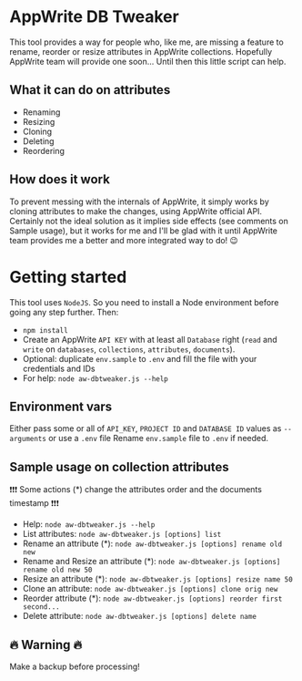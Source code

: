 # AppWrite DB Tweaker

This tool provides a way for people who, like me, are missing a feature to rename, reorder or resize attributes in AppWrite collections.
Hopefully AppWrite team will provide one soon... Until then this little script can help.

## What it can do on attributes

-  Renaming
-  Resizing
-  Cloning
-  Deleting
-  Reordering

## How does it work

To prevent messing with the internals of AppWrite, it simply works by cloning attributes to make the changes, using AppWrite official API.
Certainly not the ideal solution as it implies side effects (see comments on Sample usage), but it works for me and I'll be glad with it until AppWrite team provides me a better and more integrated way to do! 😉

# Getting started

This tool uses `NodeJS`. So you need to install a Node environment before going any step further.
Then:

-  `npm install`
-  Create an AppWrite `API KEY` with at least all `Database` right (`read` and `write` on `databases`, `collections`, `attributes`, `documents`).
-  Optional: duplicate `env.sample` to `.env` and fill the file with your credentials and IDs
-  For help: `node aw-dbtweaker.js --help`

## Environment vars

Either pass some or all of `API_KEY`, `PROJECT ID` and `DATABASE ID` values as `--arguments` or use a `.env` file
Rename `env.sample` file to `.env` if needed.

## Sample usage on collection attributes

❗️❗️❗️ Some actions (\*) change the attributes order and the documents timestamp ❗️❗️❗️

-  Help: `node aw-dbtweaker.js --help`
-  List attributes: `node aw-dbtweaker.js [options] list`
-  Rename an attribute (\*): `node aw-dbtweaker.js [options] rename old new`
-  Rename and Resize an attribute (\*): `node aw-dbtweaker.js [options] rename old new 50`
-  Resize an attribute (\*): `node aw-dbtweaker.js [options] resize name 50`
-  Clone an attribute: `node aw-dbtweaker.js [options] clone orig new`
-  Reorder attribute (\*): `node aw-dbtweaker.js [options] reorder first second...`
-  Delete attribute: `node aw-dbtweaker.js [options] delete name`

## 🔥 Warning 🔥

Make a backup before processing!
